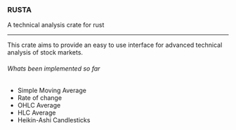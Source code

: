 ### RUSTA

A technical analysis crate for rust

---

This crate aims to provide an easy to use interface for advanced technical analysis of stock markets.

###### Whats been implemented so far

- Simple Moving Average
- Rate of change
- OHLC Average
- HLC Average
- Heikin-Ashi Candlesticks
